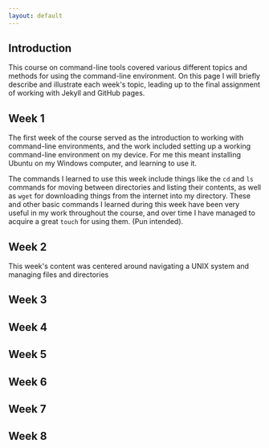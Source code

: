 ```yaml
---
layout: default
---
```


## Introduction

This course on command-line tools covered various different topics and methods for using the command-line environment. On this page I will briefly describe and 
illustrate each week's topic, leading up to the final assignment of working with Jekyll and GitHub pages.

## Week 1

The first week of the course served as the introduction to working with command-line environments, and the work included setting up a working command-line environment 
on my device. For me this meant installing Ubuntu on my Windows computer, and learning to use it.

The commands I learned to use this week include things like the `cd` and `ls` commands for moving between directories and listing their contents, as well as `wget`
for downloading things from the internet into my directory. These and other basic commands I learned during this week have been very useful in my work throughout the 
course, and over time I have managed to acquire a great `touch` for using them. (Pun intended).

## Week 2

This week's content was centered around navigating a UNIX system and managing files and directories

## Week 3

## Week 4

## Week 5

## Week 6

## Week 7

## Week 8
